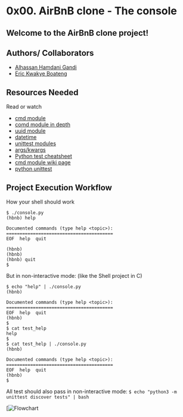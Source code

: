 # 0x00. AirBnB clone - The console
## Welcome to the AirBnB clone project!

## Authors/ Collaborators
- [Alhassan Hamdani Gandi](www.github.com/hamdani2020)
- [Eric Kwakye Boateng](www.github.com/erickwakyeboateng)

## Resources Needed
Read or watch
- [cmd module](https://docs.python.org/3.8/library/cmd.html)
- [comd module in depth](http://pymotw.com/2/cmd/)
- [uuid module](https://docs.python.org/3.8/library/uuid.html)
- [datetime](https://docs.python.org/3.8/library/datetime.html)
- [unittest modules](https://docs.python.org/3.8/library/unittest.html#module-unittest)
- [args/kwargs](https://yasoob.me/2013/08/04/args-and-kwargs-in-python-explained/)
- [Python test cheatsheet](https://www.pythonsheets.com/notes/python-tests.html)
- [cmd module wiki page](https://wiki.python.org/moin/CmdModule)
- [python unittest](https://realpython.com/python-testing/)

## Project Execution Workflow
How your shell should work
```
$ ./console.py
(hbnb) help

Documented commands (type help <topic>):
========================================
EOF  help  quit

(hbnb) 
(hbnb) 
(hbnb) quit
$
```

But in non-interactive mode: (like the Shell project in C)

```
$ echo "help" | ./console.py
(hbnb)

Documented commands (type help <topic>):
========================================
EOF  help  quit
(hbnb) 
$
$ cat test_help
help
$
$ cat test_help | ./console.py
(hbnb)

Documented commands (type help <topic>):
========================================
EOF  help  quit
(hbnb) 
$
```

All test should also pass in non-interactive mode: ``$ echo "python3 -m unittest discover tests" | bash``


[![Flowchart](https://s3.amazonaws.com/alx-intranet.hbtn.io/uploads/medias/2018/6/815046647d23428a14ca.png?X-Amz-Algorithm=AWS4-HMAC-SHA256&X-Amz-Credential=AKIARDDGGGOUSBVO6H7D%2F20230807%2Fus-east-1%2Fs3%2Faws4_request&X-Amz-Date=20230807T120545Z&X-Amz-Expires=86400&X-Amz-SignedHeaders=host&X-Amz-Signature=9e4adfd2d2e0f3777c1f1449305674b82596e70586ce9bb7e6302679652f60e6)
